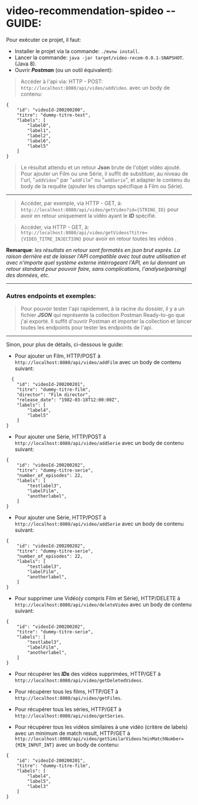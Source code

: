 # video-recommendation-spideo -- GUIDE:

Pour exécuter ce projet, il faut:
- Installer le projet via la commande: `./mvnw install`.
- Lancer la commande: `java -jar target/video-recom-0.0.1-SNAPSHOT`. (Java 8).
- Ouvrir ***Postman*** (ou un outil équivalent):
> Accéder à l'api via: HTTP - POST: `http://localhost:8080/api/video/addVideo`.  avec un body de contenu:
```
{
    "id": "videoId-200200200",
    "titre": "dummy-titre-test",
    "labels": [
        "label0",
        "label1",
        "label2",
        "label6",
        "label5"
    ]
}
```

> Le résultat attendu et un retour **Json** brute de l'objet vidéo ajouté. Pour ajouter un Film ou une Série, il suffit de substituer, au niveau de l'url, "`addVideo`" par "`addFilm`" ou "`addSerie`", et adapter le contenu du body de la requête (ajouter les champs spécifique à Film ou Série). 
----------
> Accéder, par exemple, via HTTP - GET, à: `http://localhost:8080/api/video/getVideo?id={STRING_ID}` pour avoir en retour uniquement la vidéo ayant le ***ID*** spécifié.

> Accéder, via HTTP - GET, à: `http://localhost:8080/api/video/getVideos?titre={VIDEO_TITRE_INJECTION}` pour avoir en retour toutes les vidéos .

**Remarque**: *les résultats en retour sont formatés en json brut exprès. La raison derrière est de laisser l'API compatible avec tout autre utilisation et avec n'importe quel système externe intérrogeant l'API, en lui donnant un retour standard pour pouvoir faire, sans complications, l'analyse(parsing) des données, etc.*

------

### Autres endpoints et exemples: 
> Pour pouvoir tester l'api rapidement, à la racine du dossier, il y a un fichier ***JSON*** qui représente la collection Postman Ready-to-go que j'ai exporté. Il suffit d'ouvrir Postman et importer la collection et lancer toutes les endpoints pour tester les endpoints de l'api.
------
Sinon, pour plus de détails, ci-dessous le guide: 
* Pour ajouter un Film, HTTP/POST à `http://localhost:8080/api/video/addFilm` avec un body de contenu suivant: 
```
  {
    "id": "videoId-200200201",
    "titre": "dummy-titre-film",
    "director": "Film director",
    "release_date": "1982-03-18T12:00:00Z",
    "labels": [
        "label4",
        "label5"
    ]
}
```  
* Pour ajouter une Série, HTTP/POST à `http://localhost:8080/api/video/addSerie` avec un body de contenu suivant:
```
{
    "id": "videoId-200200202",
    "titre": "dummy-titre-serie",
    "number_of_episodes": 22,
    "labels": [
        "testlabel3",
        "labelFilm",
        "anotherlabel",
    ]
}
```  
* Pour ajouter une Série, HTTP/POST à `http://localhost:8080/api/video/addSerie` avec un body de contenu suivant:
```
{
    "id": "videoId-200200202",
    "titre": "dummy-titre-serie",
    "number_of_episodes": 22,
    "labels": [
        "testlabel3",
        "labelFilm",
        "anotherlabel",
    ]
}
```  
* Pour supprimer une Vidéo(y compris Film et Série), HTTP/DELETE à `http://localhost:8080/api/video/deleteVideo` avec un body de contenu suivant:
```
{
    "id": "videoId-200200202",
    "titre": "dummy-titre-serie",
    "labels": [
        "testlabel3",
        "labelFilm",
        "anotherlabel",
    ]
}
```

* Pour récupérer les ***IDs*** des vidéos supprimées, HTTP/GET à `http://localhost:8080/api/video/getDeletedVideos`.  

* Pour récupérer tous les films, HTTP/GET à `http://localhost:8080/api/video/getFilms`.  

* Pour récupérer tous les séries, HTTP/GET à `http://localhost:8080/api/video/getSeries`.

* Pour récupérer tous les vidéos similaires à une vidéo (critère de labels) avec un minimum de match result, HTTP/GET à `http://localhost:8080/api/video/getSimilarVideos?minMatchNumber={MIN_INPUT_INT}` avec un body de contenu: 
```
{
    "id": "videoId-200200201",
    "titre": "dummy-titre-film",
    "labels": [
        "label4",
        "label5",
        "label3"
    ]
}
```

